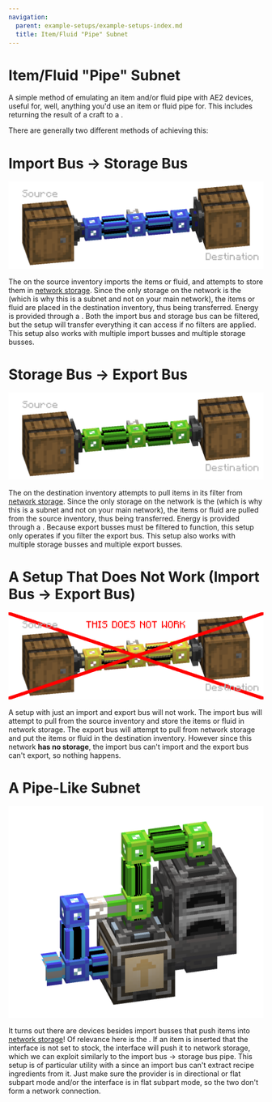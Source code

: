 ```yaml
---
navigation:
  parent: example-setups/example-setups-index.md
  title: Item/Fluid "Pipe" Subnet
---
```

# Item/Fluid "Pipe" Subnet
A simple method of emulating an item and/or fluid pipe with AE2 devices, useful for, well, anything you'd use an item or fluid pipe for.
This includes returning the result of a craft to a <ItemLink id="pattern_provider"/>.

There are generally two different methods of achieving this:
# Import Bus -> Storage Bus

![The import-storage option](../assets/assemblies/import_storage_pipe.png)

The <ItemLink id="import_bus"/> on the source inventory imports the items or fluid, and attempts to store them in [network storage](../ae2-mechanics/import-export-storage.md).
Since the only storage on the network is the <ItemLink id="storage_bus"/> (which is why this is a subnet and not on your main network), the items or fluid
are placed in the destination inventory, thus being transferred. Energy is provided through a <ItemLink id="quartz_fiber"/>.
Both the import bus and storage bus can be filtered, but the setup will transfer everything it can access if no filters are applied.
This setup also works with multiple import busses and multiple storage busses.

# Storage Bus -> Export Bus

![The storage-export option](../assets/assemblies/storage_export_pipe.png)

The <ItemLink id="export_bus"/> on the destination inventory attempts to pull items in its filter from [network storage](../ae2-mechanics/import-export-storage.md).
Since the only storage on the network is the <ItemLink id="storage_bus"/> (which is why this is a subnet and not on your main network), the items or fluid
are pulled from the source inventory, thus being transferred. Energy is provided through a <ItemLink id="quartz_fiber"/>.
Because export busses must be filtered to function, this setup only operates if you filter the export bus.
This setup also works with multiple storage busses and multiple export busses.

# A Setup That Does Not Work (Import Bus -> Export Bus)

![This Does Not Work](../assets/assemblies/import_export_pipe.png)

A setup with just an import and export bus will not work. The import bus will attempt to pull from the source inventory
and store the items or fluid in network storage. The export bus will attempt to pull from network storage and put the
items or fluid in the destination inventory. However since this network **has no storage**, the import bus can't import
and the export bus can't export, so nothing happens.

# A Pipe-Like Subnet

![Interfaces!](../assets/assemblies/interface_storage_pipe_furnace.png)

It turns out there are devices besides import busses that push items into [network storage](../ae2-mechanics/import-export-storage.md)!
Of relevance here is the <ItemLink id="interface"/>. If an item is inserted that the interface is not set to stock, the interface will
push it to network storage, which we can exploit similarly to the import bus -> storage bus pipe. This setup is of particular
utility with a <ItemLink id="pattern_provider"/> since an import bus can't extract recipe ingredients from it. Just make sure
the provider is in directional or flat subpart mode and/or the interface is in flat subpart mode, so the two don't form a network
connection.
